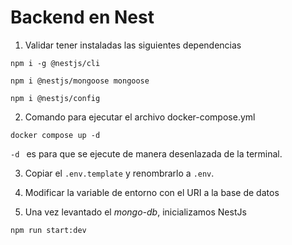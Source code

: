 # Backend en Nest

1. Validar tener instaladas las siguientes dependencias

``` Node JS
npm i -g @nestjs/cli
```
``` Mongoose
npm i @nestjs/mongoose mongoose
```
``` Variables de Entorno
npm i @nestjs/config
```

2. Comando para ejecutar el archivo docker-compose.yml 
```
docker compose up -d
```
``-d `` es para que se ejecute de manera desenlazada de la terminal.

3. Copiar el ``.env.template`` y renombrarlo a ``.env``. 

4. Modificar la variable de entorno con el URI a la base de datos

5. Una vez levantado el *mongo-db*, inicializamos NestJs
```
npm run start:dev
```

